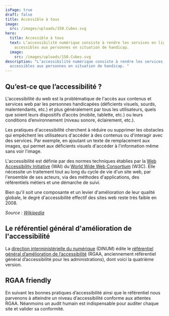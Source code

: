 ```yaml
---
isPage: true
draft: false
title: Accessible à tous
image:
  src: /images/uploads/150.Cubes.svg
hero:
  title: Accessible à tous
  text: L’accessibilité numérique consiste à rendre les services en ligne
    accessibles aux personnes en situation de handicap.
  image:
    src: /images/uploads/150.Cubes.svg
description: "L’accessibilité numérique consiste à rendre les services en ligne
  accessibles aux personnes en situation de handicap. "
---
```

## Qu’est-ce que l’accessibilité ?

L'accessibilité du web est la problématique de l'accès aux contenus et services web par les personnes handicapées (déficients visuels, sourds, malentendants, etc.) et plus généralement par tous les utilisateurs, quels que soient leurs dispositifs d’accès (mobile, tablette, etc.) ou leurs conditions d’environnement (niveau sonore, éclairement, etc.). 

Les pratiques d'accessibilité cherchent à réduire ou supprimer les obstacles qui empêchent les utilisateurs d'accéder à des contenus ou d'interagir avec des services. Par exemple, en ajoutant un texte de remplacement aux images, qui permet aux déficients visuels d'accéder à l'information même sans voir l'image. 

L'accessibilité est définie par des normes techniques établies par la [Web Accessibility Initiative](https://www.w3.org/WAI/) (WAI) du [World Wide Web Consortium](https://www.w3.org/) (W3C). Elle nécessite un traitement tout au long du cycle de vie d'un site web, par l'ensemble de ses acteurs, via des méthodes d'applications, des référentiels métiers et une démarche de suivi.

Bien qu'il soit une composante et un levier d'amélioration de leur qualité globale, le degré d'accessibilité effectif des sites web reste très faible en 2008.

*Source : [Wikipedia](https://fr.wikipedia.org/wiki/Accessibilit%C3%A9_du_web)*

## Le référentiel général d'amélioration de l'accessibilité

La [direction interministérielle du numérique](https://www.numerique.gouv.fr/dinum/) (DINUM) édite le [référentiel général d’amélioration de l’accessibilité](https://accessibilite.numerique.gouv.fr/) (RGAA, anciennement référentiel général d’accessibilité pour les administrations), dont voici la quatrième version.

## RGAA friendly

En suivant les bonnes pratiques d’accessibilité ainsi que le référentiel nous parvenons à atteindre un niveau d‘accessibilité conforme aux attentes RGAA. Néanmoins un audit humain est indispensable pour auditer chaque site et valider sa conformité.